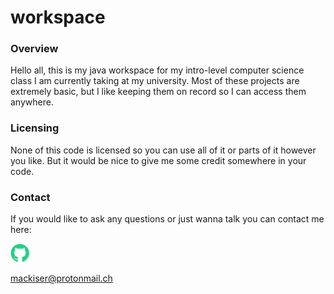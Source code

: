 # workspace

### Overview
Hello all, this is my java workspace for my intro-level computer science class I am currently taking at my university. Most of these projects are extremely basic, but I like keeping them on record so I can access them anywhere.

### Licensing
None of this code is licensed so you can use all of it or parts of it however you like. But it would be nice to give me some credit somewhere in your code.

### Contact
If you would like to ask any questions or just wanna talk you can contact me here:

<a href="http://github.com/mackiser"><img src="images/github-share-btn.png" width="30px" /></a>

[mackiser@protonmail.ch](mailto:mackiser@protonmail.ch)
